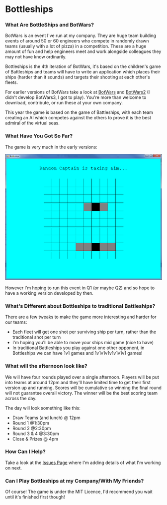 # Bottleships

### What Are BottleShips and BotWars?
BotWars is an event I've run at my company. They are huge team building events of around 50 or 60 engineers who compete in randomly drawn teams (usually with a lot of pizza) in a competition. These are a huge amount of fun and help engineers meet and work alongside colleagues they may not have know ordinarily.

Bottleships is the 4th iteration of BotWars, it's based on the children's game of Battleships and teams will have to write an application which places their ships (harder than it sounds) and targets their shooting at each other's fleets.

For earlier versions of BotWars take a look at [BotWars](https://github.com/davidseanlittlewood/BeatTheBotsServer) and [BotWars2](https://github.com/ardliath/BotWars2) (I didn't develop BotWars3, I got to play). You're more than welcome to download, contribute, or run these at your own company.

This year the game is based on the game of Battleships, with each team creating an AI which competes against the others to prove it is the best admiral of the virtual seas.

### What Have You Got So Far?

The game is very much in the early versions:

![Botleships Screenshot](/Screenshots/VeryEarlyVersion.png)

However I'm hoping to run this event in Q1 (or maybe Q2) and so hope to have a working version developed by then.

### What's Different about Bottleships to traditional Battleships?
There are a few tweaks to make the game more interesting and harder for our teams:
 - Each fleet will get one shot per surviving ship per turn, rather than the traditional shot per turn
 - I'm hoping you'll be able to move your ships mid game (nice to have)
 - In traditional Battleships you play against one other opponent, in Bottleships we can have 1v1 games and 1v1v1v1v1v1v1v1 games!

### What will the afternoon look like?
We will have four rounds played over a single afternoon. Players will be put into teams at around 12pm and they'll have limited time to get their first version up and running. Scores will be cumulative so winning the final round will not guarantee overall victory. The winner will be the best scoring team across the day.

The day will look something like this:
 - Draw Teams (and lunch) @ 12pm
 - Round 1 @1:30pm
 - Round 2 @2:30pm
 - Round 3 & 4 @3:30pm
 - Close & Prizes @ 4pm

### How Can I Help?
Take a look at the [Issues Page](https://github.com/ardliath/Bottleships/issues) where I'm adding details of what I'm working on next.

### Can I Play Bottleships at my Company/With My Friends?
Of course! The game is under the MIT Licence, I'd recommend you wait until it's finished first though!
